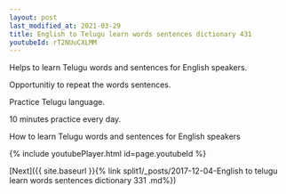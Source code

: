 ```yaml
---
layout: post
last_modified_at: 2021-03-29
title: English to Telugu learn words sentences dictionary 431 
youtubeId: rT2NUuCXLMM
---
```

 
 
Helps to learn Telugu words and sentences for English speakers.

Opportunitiy to repeat the words sentences. 

Practice Telugu language. 
 
10 minutes practice every day. 
 
How to learn Telugu words and sentences for English speakers 
 
{% include youtubePlayer.html id=page.youtubeId %}
 
 
[Next]({{ site.baseurl }}{% link  split1/_posts/2017-12-04-English to telugu learn words sentences dictionary 331 .md%})
 
